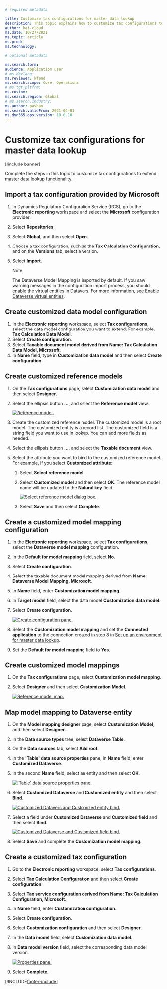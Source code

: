 ```yaml
---
# required metadata

title: Customize tax configurations for master data lookup
description: This topic explains how to customize tax configurations to extend master data lookup functionality.
author: kai-cloud
ms.date: 10/27/2021
ms.topic: article
ms.prod: 
ms.technology: 

# optional metadata

ms.search.form:
audience: Application user
# ms.devlang: 
ms.reviewer: kfend
ms.search.scope: Core, Operations
# ms.tgt_pltfrm: 
ms.custom: 
ms.search.region: Global
# ms.search.industry: 
ms.author: pashao
ms.search.validFrom: 2021-04-01
ms.dyn365.ops.version: 10.0.18
---
```


# Customize tax configurations for master data lookup

[!include [banner](../includes/banner.md)]

Complete the steps in this topic to customize tax configurations to extend master data lookup functionality.

## Import a tax configuration provided by Microsoft

1. In Dynamics Regulatory Configuration Service (RCS), go to the **Electronic reporting** workspace and select the **Microsoft** configuration provider. 
2. Select **Repositories**.
3. Select **Global**, and then select **Open**. 
4. Choose a tax configuration, such as the **Tax Calculation Configuration**, and on the **Versions** tab, select a version. 
5. Select **Import**. 

   > [!NOTE]
   > The Dataverse Model Mapping is imported by default. If you saw warning messages in the configuration import process, you should enable the virtual entities in Datavers. For more information, see [Enable Dataverse virtual entities](../../fin-ops-core/dev-itpro/power-platform/enable-virtual-entities.md). 

## Create customized data model configuration

1. In the **Electronic reporting** workspace, select **Tax configurations**, select the data model configuration you want to extend. For example, **Tax Calculation Data Model**. 
2. Select **Create configuration**. 
3. Select **Taxable document model derived from Name: Tax Calculation Data Model, Microsoft**. 
4. In **Name** field, type in **Customization data model** and then select **Create configuration.** 

## Create customized reference models

1. On the **Tax configurations** page, select **Customization data model** and then select **Designer**.
2. Select the ellipsis button **...**, and select the **Reference model** view.

      [![Reference model.](./media/pic2.png)](./media/pic2.png)

3. Create the customized reference model. The customized model is a root model. The customized entity is a record list. The customized field is a string field you want to use in lookup. You can add more fields as needed.
4. Select the ellipsis button **...**, and select the **Taxable document** view.
5. Select the attribute you want to bind to the customized reference model. For example, if you select **Customized attribute**:

      1. Select **Select reference model**.
      2. Select **Customized model** and then select **OK**. The reference model name will be updated to the **Natural key** field.

         [![Select reference model dialog box.](./media/pic5.png)](./media/pic5.png)

      3. Select **Save** and then select **Complete**.

## Create a customized model mapping configuration

   1. In the **Electronic reporting** workspace, select **Tax configurations**, select the **Dataverse model mapping** configuration.
   2. In the **Default for model mapping** field, select **No**. 
   3. Select **Create configuration**. 
   4. Select the taxable document model mapping derived from **Name: Dataverse Model Mapping, Microsoft**. 
   5. In **Name** field, enter **Customization model mapping**. 
   6. In **Target model** field, select the data model **Customization data model**. 
   7. Select **Create configuration**.

      [![Create configuration pane.](./media/pic6.png)](./media/pic6.png)

   8. Select the **Customization model mapping** and set the **Connected application** to the connection created in step 8 in [Set up an environment for master data lookup](tax-service-set-up-environment-master-data-lookup.md).
   9. Set the **Default for model mapping** field to **Yes**.

## Create customized model mappings

1. On the **Tax configurations** page, select **Customization model mapping**. 
2. Select **Designer** and then select **Customization Model**.

   [![Reference model map.](./media/pic8.png)](./media/pic8.png)

## Map model mapping to Dataverse entity

1. On the **Model mapping designer** page, select **Customization Model**, and then select **Designer**.
2. In the **Data source types** tree, select **Dataverse Table**.
3. On the **Data sources** tab, select **Add root**.
4. In the **'Table' data source properties** pane, in **Name** field, enter **Customized Dataverse**.
5. In the second **Name** field, select an entity and then select **OK**.

   [!['Table' data source properties pane.](./media/pic9.png)](./media/pic9.png)

6. Select **Customized Dataverse** and **Customized entity** and then select **Bind**.

   [![Customized Datavers and Customized entity bind.](./media/pic10.png)](./media/pic10.png)

7. Select a field under **Customized Dataverse** and **Customized field** and then select **Bind**.

   [![Customized Dataverse and Customized field bind.](./media/pic11.png)](./media/pic11.png)

8. Select **Save** and complete the **Customization model mapping**.

## Create a customized tax configuration

   1. Go to the **Electronic reporting** workspace, select **Tax configurations**.
   2. Select **Tax Calculation Configuration** and then select **Create configuration**.
   3. Select **Tax service configuration derived from Name: Tax Calculation Configuration, Microsoft**.
   4. In **Name** field, enter **Customization configuration**.
   5. Select **Create configuration**.
   6. Select **Customization configuration** and then select **Designer**.
   7. In the **Data model** field, select **Customization data model**.
   8. In **Data model version** field, select the corresponding data model version.

      [![Properties pane.](./media/pic13.png)](./media/pic13.png)

   9. Select **Complete**.

[!INCLUDE[footer-include](../../includes/footer-banner.md)]
